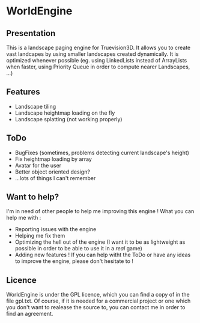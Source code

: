 WorldEngine
===========
Presentation
------------
This is a landscape paging engine for Truevision3D. It allows you to create vast landcapes by using smaller landscapes created dynamically.
It is optimized whenever possible (eg. using LinkedLists instead of ArrayLists when faster, using Priority Queue in order to compute nearer Landscapes, ...)

Features
--------
* Landscape tiling
* Landscape heightmap loading on the fly
* Landscape splatting (not working properly)

ToDo
----
* BugFixes (sometimes, problems detecting current landscape's height)
* Fix heightmap loading by array
* Avatar for the user
* Better object oriented design?
* ...lots of things I can't remember

Want to help?
-------------
I'm in need of other people to help me improving this engine !
What you can help me with :

* Reporting issues with the engine
* Helping me fix them
* Optimizing the hell out of the engine (I want it to be as lightweight as possible in order to be able to use it in a *real* game)
* Adding new features ! If you can help witht the ToDo or have any ideas to improve the engine, please don't hesitate to !

Licence
-------
WorldEngine is under the GPL licence, which you can find a copy of in the file gpl.txt.
Of course, if it is needed for a commercial project or one which you don't want to realease the source to, you can contact me in order to find an agreement.